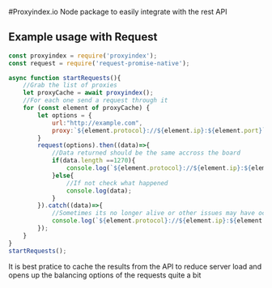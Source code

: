 #Proxyindex.io
Node package to easily integrate with the rest API

## Example usage with Request
``` javascript
const proxyindex = require('proxyindex');
const request = require('request-promise-native');

async function startRequests(){
    //Grab the list of proxies
    let proxyCache = await proxyindex();
    //For each one send a request through it    
    for (const element of proxyCache) {
        let options = {
            url:"http://example.com",
            proxy:`${element.protocol}://${element.ip}:${element.port}`
        }
        request(options).then((data)=>{
            //Data returned should be the same accross the board
            if(data.length ==1270){
                console.log(`${element.protocol}://${element.ip}:${element.port}: Works`); 
            }else{
                //If not check what happened
                console.log(data);
            }         
        }).catch((data)=>{
            //Sometimes its no longer alive or other issues may have occured such as timeout
            console.log(`${element.protocol}://${element.ip}:${element.port}: Has issues`);            
        });
    }    
}
startRequests();

```
It is best pratice to cache the results from the API to reduce server load and opens up the balancing options of the requests quite a bit